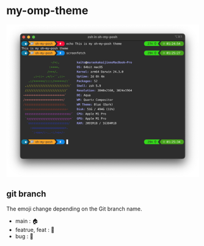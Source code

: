 # my-omp-theme

<img src="./image.png">

## git branch
The emoji change depending on the Git branch name.

- main : 🏠
- featrue, feat : 🚀
- bug : 🐛
